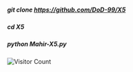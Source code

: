##### git clone https://github.com/DoD-99/X5 
##### cd X5 
##### python Mahir-X5.py


![Visitor Count](https://profile-counter.glitch.me/DoD-99/count.svg)
